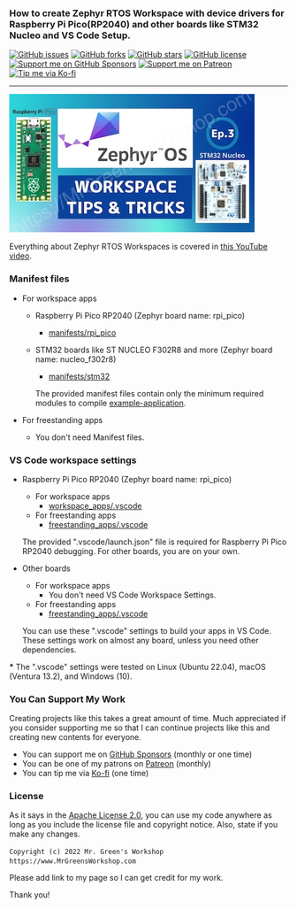 ### How to create Zephyr RTOS Workspace with device drivers for Raspberry Pi Pico(RP2040) and other boards like STM32 Nucleo and VS Code Setup.

[<img src="https://img.shields.io/github/issues/MrGreensWorkshop/ZephyrOS_manifests_and_vscode_settings" alt="GitHub issues" data-no-image-viewer>](https://github.com/MrGreensWorkshop/ZephyrOS_manifests_and_vscode_settings/issues)
[<img src="https://img.shields.io/github/forks/MrGreensWorkshop/ZephyrOS_manifests_and_vscode_settings" alt="GitHub forks" data-no-image-viewer>](https://github.com/MrGreensWorkshop/ZephyrOS_manifests_and_vscode_settings/blob/main/README.md#readme)
[<img src="https://img.shields.io/github/stars/MrGreensWorkshop/ZephyrOS_manifests_and_vscode_settings" alt="GitHub stars" data-no-image-viewer>](https://github.com/MrGreensWorkshop/ZephyrOS_manifests_and_vscode_settings/blob/main/README.md#readme)
[<img src="https://img.shields.io/github/license/MrGreensWorkshop/ZephyrOS_manifests_and_vscode_settings" alt="GitHub license" data-no-image-viewer>](https://github.com/MrGreensWorkshop/ZephyrOS_manifests_and_vscode_settings/blob/main/LICENSE.txt)
[<img src="https://shields.io/badge/Github%20Sponsors-Support%20me-blue?logo=GitHub+Sponsors" alt="Support me on GitHub Sponsors" data-no-image-viewer>](https://github.com/sponsors/MrGreensWorkshop "Support me on GitHub Sponsors")
[<img src="https://shields.io/badge/Patreon-Support%20me-blue?logo=Patreon" alt="Support me on Patreon" data-no-image-viewer>](https://patreon.com/MrGreensWorkshop "Support me on Patreon")
[<img src="https://shields.io/badge/Ko--fi-Tip%20me-blue?logo=kofi" alt="Tip me via Ko-fi" data-no-image-viewer>](https://ko-fi.com/MrGreensWorkshop "Tip me via Ko-fi")

---

[<img src="video_pic.jpg" max-height="250" alt="How to create Zephyr RTOS Workspace with device drivers for Raspberry Pi Pico RP2040 and other boards like STM32 Nucleo and VS Code Setup">](https://youtu.be/twgPd9IQl88)

Everything about Zephyr RTOS Workspaces is covered in [this YouTube video](https://youtu.be/twgPd9IQl88).

<!--
- Check this Blog post
  - https://www.mrgreensworkshop.com/posts/xxxxx
-->

### Manifest files

- For workspace apps
  - Raspberry Pi Pico RP2040 (Zephyr board name: rpi_pico)
    - [manifests/rpi_pico](/manifests/rpi_pico)

  - STM32 boards like ST NUCLEO F302R8 and more (Zephyr board name: nucleo_f302r8)
    - [manifests/stm32](/manifests/stm32)

    The provided manifest files contain only the minimum required modules to compile [example-application](https://github.com/zephyrproject-rtos/example-application/).
    
- For freestanding apps
  - You don't need Manifest files.
  
### VS Code workspace settings

- Raspberry Pi Pico RP2040 (Zephyr board name: rpi_pico)
  - For workspace apps
    - [workspace_apps/.vscode](/vscode_settings/rpi_pico/workspace_apps/.vscode/)
  - For freestanding apps
    - [freestanding_apps/.vscode](/vscode_settings/rpi_pico/freestanding_apps/.vscode/)
    
  The provided ".vscode/launch.json" file is required for Raspberry Pi Pico RP2040 debugging. For other boards, you are on your own.

- Other boards
  - For workspace apps
    - You don't need VS Code Workspace Settings.
  - For freestanding apps
    - [freestanding_apps/.vscode](/vscode_settings/other_boards/freestanding_apps/.vscode/)

  You can use these ".vscode" settings to build your apps in VS Code. These settings work on almost any board, unless you need other dependencies.

**\*** The ".vscode" settings were tested on Linux (Ubuntu 22.04), macOS (Ventura 13.2), and Windows (10).

### You Can Support My Work

Creating projects like this takes a great amount of time. Much appreciated if you consider supporting me so that I can continue projects like this and creating new contents for everyone.

- You can support me on [GitHub Sponsors](https://github.com/sponsors/MrGreensWorkshop "Support me on GitHub Sponsors") (monthly or one time)
- You can be one of my patrons on [Patreon](https://patreon.com/MrGreensWorkshop "Be my Patron") (monthly)
- You can tip me via [Ko-fi](https://ko-fi.com/MrGreensWorkshop "Tip Me via Ko-fi") (one time)

### License

As it says in the [Apache License 2.0](https://github.com/MrGreensWorkshop/ZephyrOS_manifests_and_vscode_settings/blob/main/LICENSE.txt), you can use my code anywhere as long as you include the license file and copyright notice. Also, state if you make any changes.

`Copyright (c) 2022 Mr. Green's Workshop https://www.MrGreensWorkshop.com`

Please add link to my page so I can get credit for my work.

Thank you!